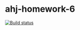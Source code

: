 # ahj-homework-6

[![Build status](https://ci.appveyor.com/api/projects/status/5yxhga7ywsb7yona?svg=true)](https://ci.appveyor.com/project/kote-nikolaus/ahj-homework-6)
